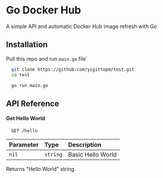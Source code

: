 
# Go Docker Hub

A simple API and automatic Docker Hub image refresh with Go

## Installation

Pull this repo and run ```main.go``` file`

```bash
  git clone https://github.com/yigittopm/test.git
  cd test
```

```bash
  go run main.go
```

## API Reference

#### Get Hello World

```http
  GET /hello
```

| Parameter | Type     | Description                |
| :-------- | :------- | :------------------------- |
| `nil` | `string` | Basic Hello World |


Returns "Hello World" string.